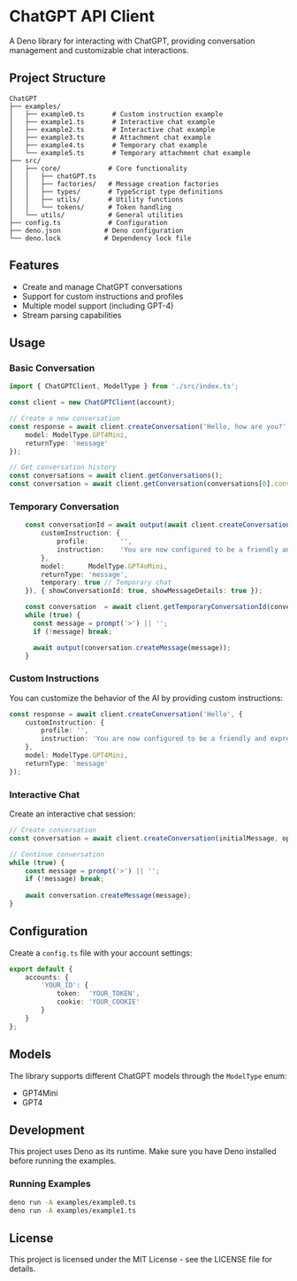 # ChatGPT API Client

A Deno library for interacting with ChatGPT, providing conversation management and customizable chat interactions.

## Project Structure

```
ChatGPT
├── examples/
│   ├── example0.ts       # Custom instruction example
│   ├── example1.ts       # Interactive chat example
│   ├── example2.ts       # Interactive chat example
│   ├── example3.ts       # Attachment chat example
│   ├── example4.ts       # Temporary chat example
│   └── example5.ts       # Temporary attachment chat example
├── src/
│   ├── core/            # Core functionality
│   │   ├── chatGPT.ts
│   │   ├── factories/   # Message creation factories
│   │   ├── types/       # TypeScript type definitions
│   │   ├── utils/       # Utility functions
│   │   └── tokens/      # Token handling
│   └── utils/           # General utilities
├── config.ts            # Configuration
├── deno.json           # Deno configuration
└── deno.lock           # Dependency lock file
```

## Features

- Create and manage ChatGPT conversations
- Support for custom instructions and profiles
- Multiple model support (including GPT-4)
- Stream parsing capabilities

## Usage

### Basic Conversation

```typescript
import { ChatGPTClient, ModelType } from './src/index.ts';

const client = new ChatGPTClient(account);

// Create a new conversation
const response = await client.createConversation('Hello, how are you?', {
    model: ModelType.GPT4Mini,
    returnType: 'message'
});

// Get conversation history
const conversations = await client.getConversations();
const conversation = await client.getConversation(conversations[0].conversationId);
```

### Temporary Conversation

```typescript
    const conversationId = await output(await client.createConversation('Hello, how are you?', {
        customInstruction: {
            profile:        '',
            instruction:    'You are now configured to be a friendly and expressive AI assistant.'
        },
        model:      ModelType.GPT4oMini,
        returnType: 'message',
        temporary: true // Temporary chat
    }), { showConversationId: true, showMessageDetails: true });

    const conversation  = await client.getTemporaryConversationId(conversationId);
    while (true) {
      const message = prompt('>') || '';
      if (!message) break;

      await output(conversation.createMessage(message));
    }
```

### Custom Instructions

You can customize the behavior of the AI by providing custom instructions:

```typescript
const response = await client.createConversation('Hello', {
    customInstruction: {
        profile: '',
        instruction: 'You are now configured to be a friendly and expressive AI assistant...'
    },
    model: ModelType.GPT4Mini,
    returnType: 'message'
});
```

### Interactive Chat

Create an interactive chat session:

```typescript
// Create conversation
const conversation = await client.createConversation(initialMessage, options);

// Continue conversation
while (true) {
    const message = prompt('>') || '';
    if (!message) break;
    
    await conversation.createMessage(message);
}
```

## Configuration

Create a `config.ts` file with your account settings:

```typescript
export default {
    accounts: {
        'YOUR_ID': {
            token:  'YOUR_TOKEN',
            cookie: 'YOUR_COOKIE'
        }
    }
};
```

## Models

The library supports different ChatGPT models through the `ModelType` enum:
- GPT4Mini
- GPT4

## Development

This project uses Deno as its runtime. Make sure you have Deno installed before running the examples.

### Running Examples

```bash
deno run -A examples/example0.ts
deno run -A examples/example1.ts
```

## License

This project is licensed under the MIT License - see the LICENSE file for details.